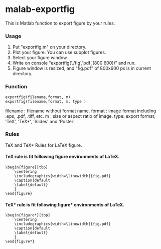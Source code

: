 # malab-exportfig

This is Matlab function to export figure by your rules.

### Usage
1. Put "exportfig.m" on your directory.
2. Plot your figure. You can use subplot figures.
3. Select your figure window.
4. Write on console "exportfig('./fig','pdf',[800 600])" and run.
5. Figure window is resized, and  "fig.pdf" of 800x600 px is in current directory.

### Function
```
exportfig(filename,format, m)
exportfig(filename,format, m, type )
```
filename : filename without format name.
format : image format including .eps, .pdf, .tiff, etc.
m : size or aspect ratio of image.
type: export format; 'TeX', 'TeX*', 'Slides' and 'Poster'.

### Rules
TeX and TeX*
Rules for LaTeX figure.

#### TeX rule is fit following figure environments of LaTeX.
```TeX
\begin{figure}[tbp]
	\centering
	\includegraphics[width=\linewidth]{fig.pdf}
	\caption{default
	\label{default}
	}
\end{figure}
```
####


#### TeX* rule is fit following figure* environments of LaTeX.
```TeX
\begin{figure*}[tbp]
	\centering
	\includegraphics[width=\linewidth]{fig.pdf}
	\caption{default
	\label{default}
	}
\end{figure*}
```
####
